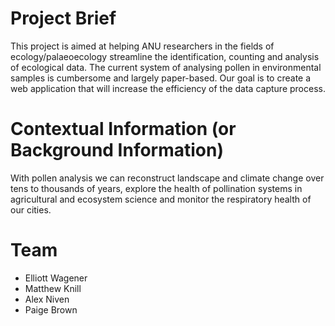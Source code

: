 # Project Brief

This project is aimed at helping ANU researchers in the fields of ecology/palaeoecology streamline the identification, counting and analysis of ecological data. The current system of analysing pollen in environmental samples is cumbersome and largely paper-based. Our goal is to create a web application that will increase the efficiency of the data capture process.

# Contextual Information (or Background Information)

With pollen analysis we can reconstruct landscape and climate change over tens to thousands of years, explore the health of pollination systems in agricultural and ecosystem science and monitor the respiratory health of our cities.

# Team
- Elliott Wagener
- Matthew Knill 
- Alex Niven
- Paige Brown
